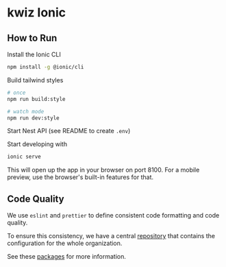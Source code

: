 # kwiz Ionic

## How to Run

Install the Ionic CLI

```bash
npm install -g @ionic/cli
```

Build tailwind styles

```bash
# once
npm run build:style

# watch mode
npm run dev:style
```

Start Nest API (see README to create `.env`)

Start developing with

```bash
ionic serve
```

This will open up the app in your browser on port 8100. For a mobile preview, use the browser's built-in features for that.

## Code Quality

We use `eslint` and `prettier` to define consistent code formatting and code quality.

To ensure this consistency, we have a central [repository](https://github.com/kwizapp/kwiz-dotfiles) that contains the configuration for the whole organization.

See these [packages](https://github.com/kwizapp/kwiz-dotfiles/packages) for more information.
